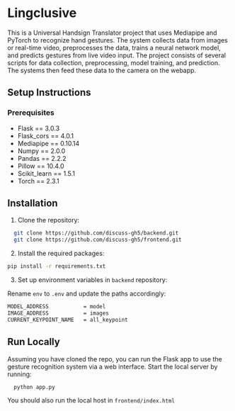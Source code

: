 # Lingclusive

This is a Universal Handsign Translator project that uses Mediapipe and PyTorch to recognize hand gestures. The system collects data from images or real-time video, preprocesses the data, trains a neural network model, and predicts gestures from live video input. The project consists of several scripts for data collection, preprocessing, model training, and prediction. The systems then feed these data to the camera on the webapp.

## Setup Instructions

### Prerequisites

- Flask == 3.0.3
- Flask_cors == 4.0.1
- Mediapipe == 0.10.14
- Numpy == 2.0.0
- Pandas == 2.2.2
- Pillow == 10.4.0
- Scikit_learn == 1.5.1
- Torch == 2.3.1

## Installation

1. Clone the repository:

```bash
  git clone https://github.com/discuss-gh5/backend.git
  git clone https://github.com/discuss-gh5/frontend.git
```

2. Install the required packages:

```bash
pip install -r requirements.txt
```

3. Set up environment variables in `backend` repository:

Rename `env` to `.env` and update the paths accordingly:

```bash
MODEL_ADDRESS           = model
IMAGE_ADDRESS           = images
CURRENT_KEYPOINT_NAME   = all_keypoint
```

## Run Locally

Assuming you have cloned the repo, you can run the Flask app to use the gesture recognition system via a web interface. Start the local server by running:

```bash
  python app.py
```

You should also run the local host in `frontend/index.html`

